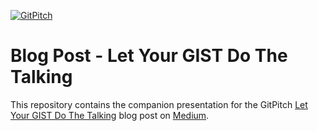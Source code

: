[![GitPitch](https://gitpitch.com/assets/badge.svg)](https://gitpitch.com/gitpitch/gist-code-presenting)

# Blog Post - Let Your GIST Do The Talking

This repository contains the companion presentation for the GitPitch [Let Your GIST Do The Talking](https://medium.com/@gitpitch/xxx) blog post on [Medium](https://medium.com/@gitpitch/xxx).

